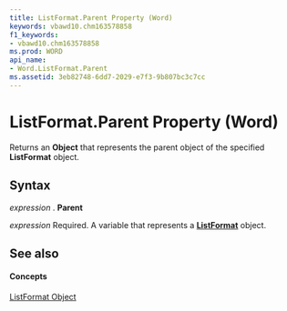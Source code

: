 ```yaml
---
title: ListFormat.Parent Property (Word)
keywords: vbawd10.chm163578858
f1_keywords:
- vbawd10.chm163578858
ms.prod: WORD
api_name:
- Word.ListFormat.Parent
ms.assetid: 3eb82748-6dd7-2029-e7f3-9b807bc3c7cc
---
```



# ListFormat.Parent Property (Word)

Returns an  **Object** that represents the parent object of the specified **ListFormat** object.


## Syntax

 _expression_ . **Parent**

 _expression_ Required. A variable that represents a **[ListFormat](listformat-object-word.md)** object.


## See also


#### Concepts


[ListFormat Object](listformat-object-word.md)

